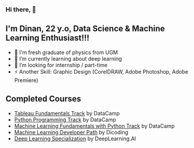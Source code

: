 ### Hi there, 👋

## I'm Dinan, 22 y.o, Data Science & Machine Learning Enthusiast!!!

- 🔭 I'm fresh graduate of physics from UGM
- 🌱 I’m currently learning about deep learning
- 👯 I’m looking for internship / part-time
- ⚡ Another Skill: Graphic Design (CorelDRAW, Adobe Photoshop, Adobe Premiere)

## Completed Courses

- [Tableau Fundamentals Track](https://www.datacamp.com/tracks/tableau-fundamentals) by DataCamp
- [Python Programming Track](https://www.datacamp.com/learn/skill-tracks/python-programming) by DataCamp
- [Machine Learning Fundamentals with Python Track](https://www.datacamp.com/learn/skill-tracks/machine-learning-fundamentals-with-python) by DataCamp
- [Machine Learning Developer Path](https://www.dicoding.com/learningpaths/30) by Dicoding
- [Deep Learning Specialization](https://www.deeplearning.ai/program/deep-learning-specialization/) by DeepLearning.AI

<!--
**adinandra12caesar/adinandra12caesar** is a ✨ _special_ ✨ repository because its `README.md` (this file) appears on your GitHub profile.

Here are some ideas to get you started:

- 🔭 I’m currently working on ...
- 🌱 I’m currently learning ...
- 👯 I’m looking to collaborate on ...
- 🤔 I’m looking for help with ...
- 💬 Ask me about ...
- 📫 How to reach me: ...
- 😄 Pronouns: ...
- ⚡ Fun fact: ...
-->
